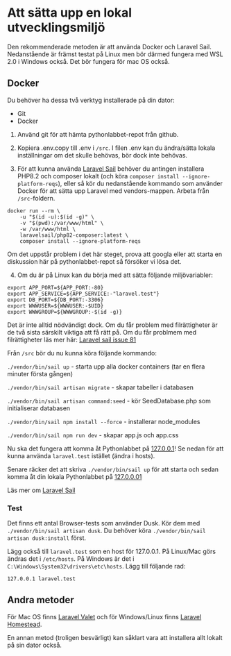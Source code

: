 # Att sätta upp en lokal utvecklingsmiljö
Den rekommenderade metoden är att använda Docker och Laravel Sail. Nedanstående är främst testat på Linux men bör därmed fungera med WSL 2.0 i Windows också. Det bör fungera för mac OS också.

## Docker

Du behöver ha dessa två verktyg installerade på din dator:
* Git
* Docker

1. Använd git för att hämta pythonlabbet-repot från github. 

2. Kopiera .env.copy till .env i `/src`. I filen .env kan du ändra/sätta lokala inställningar om det skulle behövas, bör dock inte behövas.

3. För att kunna använda [Laravel Sail](https://laravel.com/docs/10.x/sail#installing-sail-into-existing-applications) behöver du antingen installera PHP8.2 och composer lokalt (och köra `composer install --ignore-platform-reqs`), eller så kör du nedanstående kommando som använder Docker för att sätta upp Laravel med vendors-mappen. Arbeta från `/src`-foldern.

```
docker run --rm \
    -u "$(id -u):$(id -g)" \
    -v "$(pwd):/var/www/html" \
    -w /var/www/html \
    laravelsail/php82-composer:latest \
    composer install --ignore-platform-reqs
```

Om det uppstår problem i det här steget, prova att googla eller att starta en diskussion här på pythonlabbet-repot så försöker vi lösa det.

4. Om du är på Linux kan du börja med att sätta följande miljövariabler:

```
export APP_PORT=${APP_PORT:-80}
export APP_SERVICE=${APP_SERVICE:-"laravel.test"}
export DB_PORT=${DB_PORT:-3306}
export WWWUSER=${WWWUSER:-$UID}
export WWWGROUP=${WWWGROUP:-$(id -g)}
```
Det är inte alltid nödvändigt dock. Om du får problem med filrättigheter är de två sista särskilt viktiga att få rätt på. Om du får problmem med filrättigheter läs mer här: [Laravel sail issue 81](https://github.com/laravel/sail/issues/81)

Från `/src` bör du nu kunna köra följande kommando:

```./vendor/bin/sail up``` - starta upp alla docker containers (tar en flera minuter första gången)

```./vendor/bin/sail artisan migrate``` - skapar tabeller i databasen

```./vendor/bin/sail artisan command:seed``` - kör SeedDatabase.php som initialiserar databasen

```./vendor/bin/sail npm install --force``` - installerar node_modules

```./vendor/bin/sail npm run dev``` - skapar app.js och app.css

Nu ska det fungera att komma åt Pythonlabbet på [127.0.0.1](http://127.0.0.1)! Se nedan för att kunna använda `laravel.test` istället (ändra i hosts).

Senare räcker det att skriva
```./vendor/bin/sail up``` för att starta och sedan komma åt din lokala Pythonlabbet på [127.0.0.01](http://127.0.0.1)

Läs mer om [Laravel Sail](https://laravel.com/docs/8.x/sail)

### Test
Det finns ett antal Browser-tests som använder Dusk. Kör dem med `./vendor/bin/sail artisan dusk`. Du behöver köra `./vendor/bin/sail artisan dusk:install` först. 

Lägg också till `laravel.test` som en host för 127.0.0.1. På Linux/Mac görs ändras det i `/etc/hosts`. På Windows är det i `C:\Windows\System32\drivers\etc\hosts`. Lägg till följande rad:

`127.0.0.1 laravel.test`

## Andra metoder
För Mac OS finns [Laravel Valet](https://laravel.com/docs/8.x/valet) och för Windows/Linux finns [Laravel Homestead](https://laravel.com/docs/8.x/homestead).

En annan metod (troligen besvärligt) kan såklart vara att installera allt lokalt på sin dator också.
